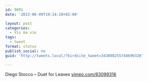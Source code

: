 ```yaml
---
id: 9091
date: '2013-06-09T19:14:10+02:00'

layout: post
categories:
  - Vis ma vie
tags:
  - tweet
format: status
publish_social: no
guid: 'http://tweets.local/?birdsite_tweet=343808255744696320'

---
```


Diego Stocco – Duet for Leaves [vimeo.com/63099316](http://vimeo.com/63099316)